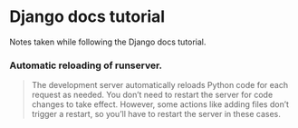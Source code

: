 # Django docs tutorial
Notes taken while following the Django docs tutorial.
### Automatic reloading of runserver.
> The development server automatically reloads Python code for each request as needed. You don’t need to restart the server for code changes to take effect. However, some actions like adding files don’t trigger a restart, so you’ll have to restart the server in these cases.